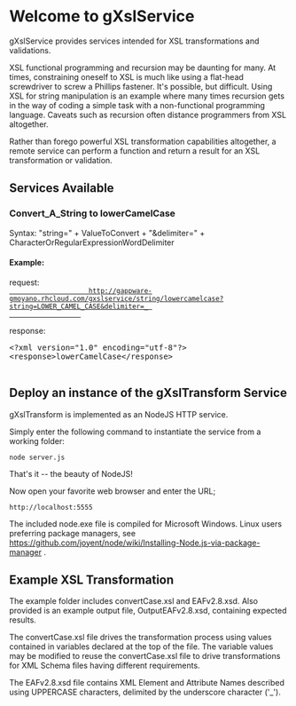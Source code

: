 <h1>Welcome to gXslService</h1>
<p>gXslService provides services intended for XSL transformations and validations.</p>
<p>  
XSL functional programming and recursion may be daunting for many.  At times, constraining oneself to XSL 
is much like using a flat-head screwdriver to screw a Phillips fastener.   It's possible, but difficult.  
Using XSL for string manipulation is an example where many times recursion gets in the way of coding 
a simple task with a non-functional programming language.  
Caveats such as recursion often distance programmers from XSL altogether.  
<p>Rather than forego powerful XSL transformation capabilities altogether, a remote service can perform
a function and return a result for an XSL transformation or validation.</p>
<h2>Services Available</h2>
  <h3 id="lowerCamelCase">Convert_A_String to lowerCamelCase</h3>
  <p>Syntax: "string=" + ValueToConvert + "&delimiter=" + CharacterOrRegularExpressionWordDelimiter</p>
              <h4>Example:</h4>
              <p>  request: 
                <a id='aLowerCamelCaseRequest' href="/gxslservice/string/lowercamelcase?string=LOWER_CAMEL_CASE&delimiter=_" target="_blank">
                  <code id='codeLowerCamelCaseRequest'>
                    http://gappware-gmoyano.rhcloud.com/gxslservice/string/lowercamelcase?string=LOWER_CAMEL_CASE&delimiter=_ 
                  </code>
                </a>
              </p>
              <p>  response: </p>
<pre>
&lt;?xml version="1.0" encoding="utf-8"?&gt;
&lt;response&gt;lowerCamelCase&lt;/response&gt;
  
</pre>

<h2>Deploy an instance of the gXslTransform Service</h2>

gXslTransform is implemented as an NodeJS HTTP service.  

Simply enter the following command to instantiate the service from a working folder:

	node server.js

That's it -- the beauty of NodeJS!

Now open your favorite web browser and enter the URL;

	http://localhost:5555
	
The included node.exe file is compiled for Microsoft Windows.  Linux users preferring package managers, see https://github.com/joyent/node/wiki/Installing-Node.js-via-package-manager .  

<h2>Example XSL Transformation</h2>

The example folder includes convertCase.xsl and EAFv2.8.xsd.  Also provided is an example output file, OutputEAFv2.8.xsd, containing expected results. 

The convertCase.xsl file drives the transformation process using values contained in variables declared at the top of the file.  The variable values may be modified to reuse the convertCase.xsl file to drive transformations for XML Schema files having different requirements.

The EAFv2.8.xsd file contains XML Element and Attribute Names described using UPPERCASE characters, delimited by the underscore character ('_').

